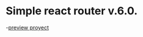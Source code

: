 # Simple react router v.6.0.

-[preview proyect](https://franco-simple-react-router-v6.netlify.app/)


